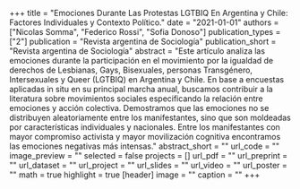 +++
title = "Emociones Durante Las Protestas LGTBIQ En Argentina y Chile: Factores Individuales y Contexto Político."
date = "2021-01-01"
authors = ["Nicolas Somma", "Federico Rossi", "Sofia Donoso"]
publication_types = ["2"]
publication = "Revista argentina de Sociología"
publication_short = "Revista argentina de Sociología"
abstract = "Este artículo analiza las emociones durante la participación en el movimiento por la igualdad de derechos de Lesbianas, Gays, Bisexuales, personas Transgénero, Intersexuales y Queer (LGTBIQ) en Argentina y Chile. En base a encuestas aplicadas in situ en su principal marcha anual, buscamos contribuir a la literatura sobre movimientos sociales especificando la relación entre emociones y acción colectiva. Demostramos que las emociones no se distribuyen aleatoriamente entre los manifestantes, sino que son moldeadas por características individuales y nacionales. Entre los manifestantes con mayor compromiso activista y mayor movilización cognitiva encontramos las emociones negativas más intensas."
abstract_short = ""
url_code = ""
image_preview = ""
selected = false
projects = []
url_pdf = ""
url_preprint = ""
url_dataset = ""
url_project = ""
url_slides = ""
url_video = ""
url_poster = ""
math = true
highlight = true
[header]
image = ""
caption = ""
+++
